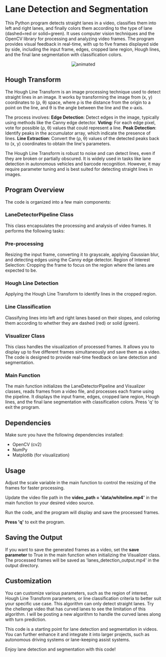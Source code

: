 # Lane Detection and Segmentation 
This Python program detects straight lanes in a video, classifies them into left and right lanes, and finally colors them according to the type of lane (dashed=red or solid=green). It uses computer vision techniques and the OpenCV library for processing and analyzing video frames. The program provides visual feedback in real-time, with up to five frames displayed side by side, including the input frame, edges, cropped lane region, Hough lines, and the final lane segmentation with classification colors.

[logo]: output/lane_detection_gif.gif "Lane Detection Gif"

<p align="center">
  <img src=[logo] alt="animated" />
</p>

## Hough Transform
The Hough Line Transform is an image processing technique used to detect straight lines in an image. It works by transforming the image from (x, y) coordinates to (ρ, θ) space, where ρ is the distance from the origin to a point on the line, and θ is the angle between the line and the x-axis.

The process involves:
**Edge Detection**: Detect edges in the image, typically using methods like the Canny edge detector.
**Voting**: For each edge pixel, vote for possible (ρ, θ) values that could represent a line.
**Peak Detection**: Identify peaks in the accumulator array, which indicate the presence of lines.
**Line Extraction**: Convert the (ρ, θ) values of the detected peaks back to (x, y) coordinates to obtain the line's parameters.

The Hough Line Transform is robust to noise and can detect lines, even if they are broken or partially obscured. It is widely used in tasks like lane detection in autonomous vehicles and barcode recognition. However, it may require parameter tuning and is best suited for detecting straight lines in images.


## Program Overview
The code is organized into a few main components:

### LaneDetectorPipeline Class
This class encapsulates the processing and analysis of video frames. It performs the following tasks:

### Pre-processing
Resizing the input frame, converting it to grayscale, applying Gaussian blur, and detecting edges using the Canny edge detector.
Region of Interest Selection: Cropping the frame to focus on the region where the lanes are expected to be.
### Hough Line Detection
Applying the Hough Line Transform to identify lines in the cropped region.
### Line Classification
Classifying lines into left and right lanes based on their slopes, and coloring them according to whether they are dashed (red) or solid (green).
### Visualizer Class
This class handles the visualization of processed frames. It allows you to display up to five different frames simultaneously and save them as a video. The code is designed to provide real-time feedback on lane detection and segmentation.

### Main Function
The main function initializes the LaneDetectorPipeline and Visualizer classes, reads frames from a video file, and processes each frame using the pipeline. It displays the input frame, edges, cropped lane region, Hough lines, and the final lane segmentation with classification colors. Press 'q' to exit the program.

## Dependencies
Make sure you have the following dependencies installed:
- OpenCV (cv2)
- NumPy
- Matplotlib (for visualization)

## Usage
Adjust the scale variable in the main function to control the resizing of the frames for faster processing.

Update the video file path in the **video_path = 'data/whiteline.mp4'** in the main function to your desired video source.

Run the code, and the program will display and save the processed frames.

**Press 'q'** to exit the program.

## Saving the Output
If you want to save the generated frames as a video, set the **save parameter** to True in the main function when initializing the Visualizer class. The processed frames will be saved as 'lanes_detection_output.mp4' in the output directory.

## Customization
You can customize various parameters, such as the region of interest, Hough Line Transform parameters, or line classification criteria to better suit your specific use case. This algorithm can only detect straight lanes. Try the chellenge video that has curved lanes to see the limitation of this algorithm. I will be posting a new algorithm to handle the curved lanes along with turn prediction. 

This code is a starting point for lane detection and segmentation in videos. You can further enhance it and integrate it into larger projects, such as autonomous driving systems or lane-keeping assist systems.

Enjoy lane detection and segmentation with this code!